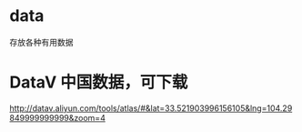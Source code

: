 # data
存放各种有用数据

# DataV 中国数据，可下载
http://datav.aliyun.com/tools/atlas/#&lat=33.521903996156105&lng=104.29849999999999&zoom=4